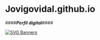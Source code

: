 # Jovigovidal.github.io
####___Perfil digital___####

[![SVG Banners](https://svg-banners.vercel.app/api?type=luminance&text1=LINKEDIN%20&width=800&height=400)](https://www.linkedin.com/in/josevidalg)
